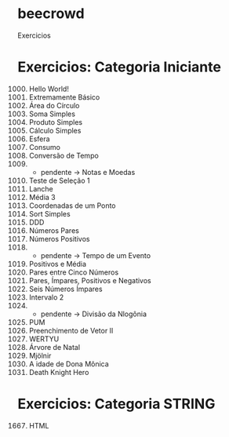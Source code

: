 # beecrowd
Exercicios 


# Exercicios: Categoria Iniciante


1000. Hello World!
1001. Extremamente Básico
1002. Área do Círculo
1003. Soma Simples
1004. Produto Simples
1010. Cálculo Simples
1011. Esfera
1014. Consumo
1019. Conversão de Tempo
1021. * pendente -> Notas e Moedas
1035. Teste de Seleção 1
1038. Lanche
1040. Média 3
1041. Coordenadas de um Ponto
1042. Sort Simples
1050. DDD 
1059. Números Pares
1060. Números Positivos
1061. * pendente -> Tempo de um Evento
1064. Positivos e Média
1065. Pares entre Cinco Números
1066. Pares, Ímpares, Positivos e Negativos
1070. Seis Números Ímpares
1072. Intervalo 2
1091. * pendente -> Divisão da Nlogônia
1142. PUM
1177. Preenchimento de Vetor II
1196. WERTYU
1768. Árvore de Natal
1865. Mjölnir
3047. A idade de Dona Mônica
3249. Death Knight Hero


# Exercicios: Categoria STRING
1667. HTML 









